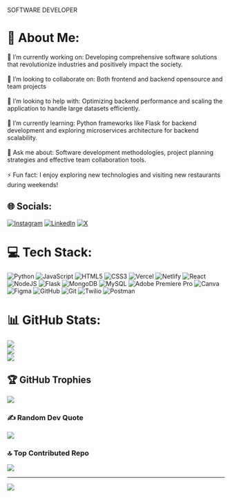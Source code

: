 SOFTWARE DEVELOPER
# 💫 About Me:
🔭 I’m currently working on: Developing comprehensive software solutions that revolutionize industries and positively impact the society.<br><br>👯 I’m looking to collaborate on: Both frontend and backend opensource and team projects<br><br>🤝 I’m looking to help with: Optimizing backend performance and scaling the application to handle large datasets efficiently.<br><br>🌱 I’m currently learning: Python frameworks like Flask for backend development and exploring microservices architecture for backend scalability.<br><br>💬 Ask me about: Software development methodologies, project planning strategies and effective team collaboration tools.<br><br>⚡ Fun fact: I enjoy exploring new technologies and visiting new restaurants during weekends!


## 🌐 Socials:
[![Instagram](https://img.shields.io/badge/Instagram-%23E4405F.svg?logo=Instagram&logoColor=white)](https://instagram.com/Cheruiyot._) [![LinkedIn](https://img.shields.io/badge/LinkedIn-%230077B5.svg?logo=linkedin&logoColor=white)](https://linkedin.com/in/EugeneCheruiyot) [![X](https://img.shields.io/badge/X-black.svg?logo=X&logoColor=white)](https://x.com/GENEKOECH) 

# 💻 Tech Stack:
![Python](https://img.shields.io/badge/python-3670A0?style=plastic&logo=python&logoColor=ffdd54) ![JavaScript](https://img.shields.io/badge/javascript-%23323330.svg?style=plastic&logo=javascript&logoColor=%23F7DF1E) ![HTML5](https://img.shields.io/badge/html5-%23E34F26.svg?style=plastic&logo=html5&logoColor=white) ![CSS3](https://img.shields.io/badge/css3-%231572B6.svg?style=plastic&logo=css3&logoColor=white) ![Vercel](https://img.shields.io/badge/vercel-%23000000.svg?style=plastic&logo=vercel&logoColor=white) ![Netlify](https://img.shields.io/badge/netlify-%23000000.svg?style=plastic&logo=netlify&logoColor=#00C7B7) ![React](https://img.shields.io/badge/react-%2320232a.svg?style=plastic&logo=react&logoColor=%2361DAFB) ![NodeJS](https://img.shields.io/badge/node.js-6DA55F?style=plastic&logo=node.js&logoColor=white) ![Flask](https://img.shields.io/badge/flask-%23000.svg?style=plastic&logo=flask&logoColor=white) ![MongoDB](https://img.shields.io/badge/MongoDB-%234ea94b.svg?style=plastic&logo=mongodb&logoColor=white) ![MySQL](https://img.shields.io/badge/mysql-4479A1.svg?style=plastic&logo=mysql&logoColor=white) ![Adobe Premiere Pro](https://img.shields.io/badge/Adobe%20Premiere%20Pro-9999FF.svg?style=plastic&logo=Adobe%20Premiere%20Pro&logoColor=white) ![Canva](https://img.shields.io/badge/Canva-%2300C4CC.svg?style=plastic&logo=Canva&logoColor=white) ![Figma](https://img.shields.io/badge/figma-%23F24E1E.svg?style=plastic&logo=figma&logoColor=white) ![GitHub](https://img.shields.io/badge/github-%23121011.svg?style=plastic&logo=github&logoColor=white) ![Git](https://img.shields.io/badge/git-%23F05033.svg?style=plastic&logo=git&logoColor=white) ![Twilio](https://img.shields.io/badge/Twilio-F22F46?style=plastic&logo=Twilio&logoColor=white) ![Postman](https://img.shields.io/badge/Postman-FF6C37?style=plastic&logo=postman&logoColor=white)
# 📊 GitHub Stats:
![](https://github-readme-stats.vercel.app/api?username=SimplyGene&theme=blue-green&hide_border=true&include_all_commits=false&count_private=false)<br/>
![](https://github-readme-streak-stats.herokuapp.com/?user=SimplyGene&theme=blue-green&hide_border=true)<br/>
![](https://github-readme-stats.vercel.app/api/top-langs/?username=SimplyGene&theme=blue-green&hide_border=true&include_all_commits=false&count_private=false&layout=compact)

## 🏆 GitHub Trophies
![](https://github-profile-trophy.vercel.app/?username=SimplyGene&theme=codeSTACKr&no-frame=false&no-bg=true&margin-w=4)

### ✍️ Random Dev Quote
![](https://quotes-github-readme.vercel.app/api?type=horizontal&theme=dark)

### 🔝 Top Contributed Repo
![](https://github-contributor-stats.vercel.app/api?username=SimplyGene&limit=5&theme=dark&combine_all_yearly_contributions=true)

---
[![](https://visitcount.itsvg.in/api?id=SimplyGene&icon=0&color=3)](https://visitcount.itsvg.in)

<!-- Proudly created with GPRM ( https://gprm.itsvg.in ) -->
